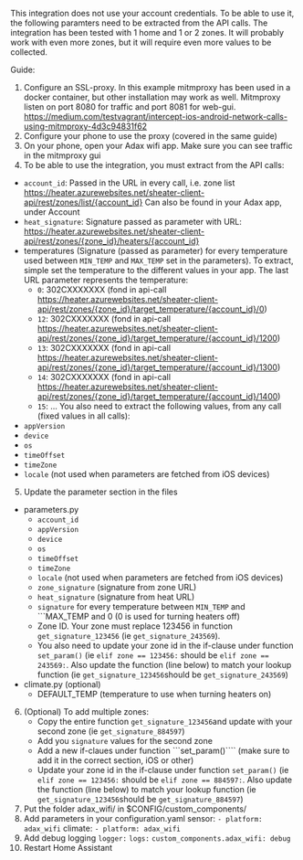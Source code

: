 This integration does not use your account credentials. To be able to use it, the following paramters need to be extracted from the API calls.
The integration has been tested with 1 home and 1 or 2 zones. It will probably  work with even more zones, but it will require even more values to be collected.

Guide:
1. Configure an SSL-proxy. In this example mitmproxy has been used in a docker container, but other installation may work as well. Mitmproxy listen on port 8080 for traffic and port 8081 for web-gui. https://medium.com/testvagrant/intercept-ios-android-network-calls-using-mitmproxy-4d3c94831f62
2. Configure your phone to use the proxy (covered in the same guide)
3. On your phone, open your Adax wifi app. Make sure you can see traffic in the mitmproxy gui
4. To be able to use the integration, you must extract from the API calls:
- ```account_id```: Passed in the URL in every call, i.e. zone list https://heater.azurewebsites.net/sheater-client-api/rest/zones/list/{account_id} Can also be found in your Adax app, under Account
- ```heat_signature```: Signature passed as parameter with URL: https://heater.azurewebsites.net/sheater-client-api/rest/zones/{zone_id}/heaters/{account_id}
- temperatures (Signature (passed as parameter) for every temperature used between ```MIN_TEMP``` and ```MAX_TEMP``` set in the parameters). To extract, simple set the temperature to the different values in your app. The last URL parameter represents the temperature:
  - ```0```: 302CXXXXXXX (fond in api-call https://heater.azurewebsites.net/sheater-client-api/rest/zones/{zone_id}/target_temperature/{account_id}/0)
  - ```12```: 302CXXXXXXX (fond in api-call https://heater.azurewebsites.net/sheater-client-api/rest/zones/{zone_id}/target_temperature/{account_id}/1200)
  - ```13```: 302CXXXXXXX (fond in api-call https://heater.azurewebsites.net/sheater-client-api/rest/zones/{zone_id}/target_temperature/{account_id}/1300)
  - ```14```: 302CXXXXXXX (fond in api-call https://heater.azurewebsites.net/sheater-client-api/rest/zones/{zone_id}/target_temperature/{account_id}/1400)
  - ```15```: ...
You also need to extract the following values, from any call (fixed values in all calls):
- ```appVersion```
- ```device```
- ```os```
- ```timeOffset```
- ```timeZone```
- ```locale``` (not used when parameters are fetched from iOS devices)
5. Update the parameter section in the files 
- parameters.py
	- ```account_id```
	- ```appVersion```
	- ```device```
	- ```os```
	- ```timeOffset```
	- ```timeZone```
	- ```locale``` (not used when parameters are fetched from iOS devices)
	- ```zone_signature``` (signature from zone URL)
	- ```heat_signature``` (signature from heat URL)
	- ```signature``` for every temperature between ```MIN_TEMP``` and ```MAX_TEMP and 0 (0 is used for turning heaters off)
	- Zone ID. Your zone must replace 123456 in function ```get_signature_123456``` (ie ```get_signature_243569```).
	- You also need to update your zone id in the if-clause under function ```set_param()``` (ie ```elif zone == 123456:``` should be  ```elif zone == 243569:```. Also update the function (line below) to match your lookup function (ie ```get_signature_123456```should be ```get_signature_243569```)
- climate.py (optional)
	- DEFAULT_TEMP (temperature to use when turning heaters on)
6. (Optional) To add multiple zones:
	- Copy the entire function ```get_signature_123456```and update with your second zone (ie ```get_signature_884597```)
	- Add you ```signature``` values for the second zone
	- Add a new if-claues under function ```set_param()```` (make sure to add it in the correct section, iOS or other)
	- Update your zone id in the if-clause under function ```set_param()``` (ie ```elif zone == 123456:``` should be  ```elif zone == 884597:```. Also update the function (line below) to match your lookup function (ie ```get_signature_123456```should be ```get_signature_884597```)
7. Put the folder adax_wifi/ in $CONFIG/custom_components/
8. Add parameters in your configuration.yaml
 sensor:
   ```- platform: adax_wifi```
 climate:
   ```- platform: adax_wifi```
9. Add debug logging
 ```logger:```
   ```logs:```
     ```custom_components.adax_wifi: debug```
10. Restart Home Assistant
